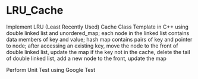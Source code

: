 # LRU_Cache
Implement LRU (Least Recently Used) Cache Class Template in C++ 
using double linked list and unordered_map; 
each node in the linked list contains data members of key and value;
hash map contains pairs of key and pointer to node;
after accessing an existing key, move the node to the front of double linked list, update the map
if the key not in the cache, delete the tail of double linked list, add a new node to the front, update the map 

Perform Unit Test using Google Test
 
 